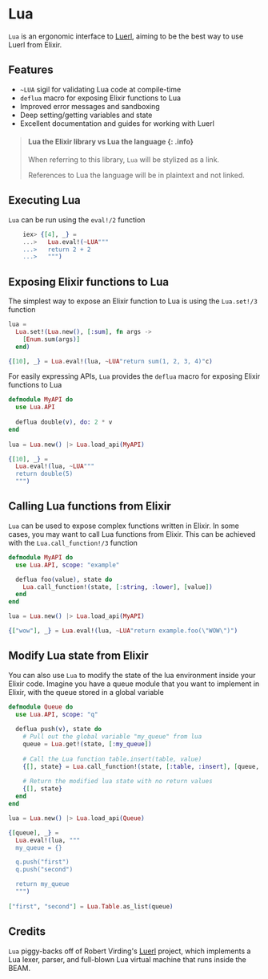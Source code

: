 # Lua

<!-- MDOC !-->

`Lua` is an ergonomic interface to [Luerl](https://github.com/rvirding/luerl), aiming to be the best way to use Luerl from Elixir.

## Features

* `~LUA` sigil for validating Lua code at compile-time
* `deflua` macro for exposing Elixir functions to Lua
* Improved error messages and sandboxing
* Deep setting/getting variables and state
* Excellent documentation and guides for working with Luerl

> #### Lua the Elixir library vs Lua the language {: .info}
> When referring to this library, `Lua` will be stylized as a link.
> 
> References to Lua the language will be in plaintext and not linked.

## Executing Lua

`Lua` can be run using the `eval!/2` function

``` elixir
    iex> {[4], _} =
    ...>   Lua.eval!(~LUA"""
    ...>   return 2 + 2
    ...>   """)

```

## Exposing Elixir functions to Lua

The simplest way to expose an Elixir function to Lua is using the `Lua.set!/3` function

``` elixir
lua = 
  Lua.set!(Lua.new(), [:sum], fn args ->
    [Enum.sum(args)]
  end)

{[10], _} = Lua.eval!(lua, ~LUA"return sum(1, 2, 3, 4)"c)
```

For easily expressing APIs, `Lua` provides the `deflua` macro for exposing Elixir functions to Lua

``` elixir
defmodule MyAPI do
  use Lua.API
      
  deflua double(v), do: 2 * v
end
    
lua = Lua.new() |> Lua.load_api(MyAPI)

{[10], _} =
  Lua.eval!(lua, ~LUA"""
  return double(5)
  """)
```

## Calling Lua functions from Elixir

`Lua` can be used to expose complex functions written in Elixir. In some cases, you may want to call Lua functions from Elixir. This can
be achieved with the `Lua.call_function!/3` function

``` elixir
defmodule MyAPI do
  use Lua.API, scope: "example"

  deflua foo(value), state do
    Lua.call_function!(state, [:string, :lower], [value])
  end
end

lua = Lua.new() |> Lua.load_api(MyAPI)

{["wow"], _} = Lua.eval!(lua, ~LUA"return example.foo(\"WOW\")")
```

## Modify Lua state from Elixir

You can also use `Lua` to modify the state of the lua environment inside your Elixir code. Imagine you have a queue module that you
want to implement in Elixir, with the queue stored in a global variable

``` elixir
defmodule Queue do
  use Lua.API, scope: "q"
  
  deflua push(v), state do
    # Pull out the global variable "my_queue" from lua
    queue = Lua.get!(state, [:my_queue])
    
    # Call the Lua function table.insert(table, value)
    {[], state} = Lua.call_function!(state, [:table, :insert], [queue, v])
    
    # Return the modified lua state with no return values
    {[], state}
  end
end

lua = Lua.new() |> Lua.load_api(Queue)

{[queue], _} =
  Lua.eval!(lua, """
  my_queue = {}

  q.push("first")
  q.push("second")

  return my_queue
  """)
  
["first", "second"] = Lua.Table.as_list(queue)
```

## Credits

`Lua` piggy-backs off of Robert Virding's [Luerl](https://github.com/rvirding/luerl) project, which implements a Lua lexer, parser, and full-blown Lua virtual machine that runs inside the BEAM.
